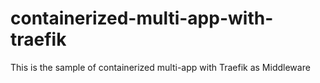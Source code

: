 # containerized-multi-app-with-traefik

This is the sample of containerized multi-app with Traefik as Middleware

